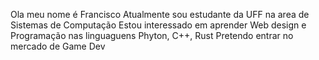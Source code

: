Ola meu nome é Francisco
Atualmente sou estudante da UFF na area de Sistemas de Computação
Estou interessado em aprender Web design e Programação nas linguaguens Phyton, C++, Rust
Pretendo entrar no mercado de Game Dev
